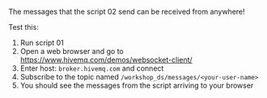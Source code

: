 The messages that the script 02 send can be received from anywhere!

Test this:
 1. Run script 01
 2. Open a web browser and go to https://www.hivemq.com/demos/websocket-client/
 3. Enter host: `broker.hivemq.com` and connect
 4. Subscribe to the topic named `/workshop_ds/messages/<your-user-name>`
 5. You should see the messages from the script arriving to your browser
